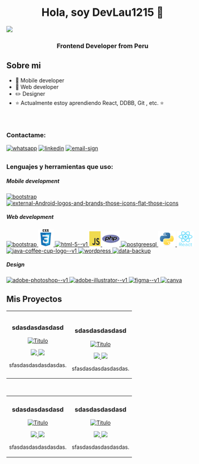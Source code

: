 <div align="center">
<h1 align="center">Hola, soy DevLau1215</a> 👋</h1>
</div>
<img src="https://i.imgur.com/2GtdIOr.png">

<h3 align="center">Frontend Developer from Peru</h3>






## Sobre mi

- 📲 Mobile developer
- 🎥 Web developer
- ✏️ Designer
- ⭐ Actualmente estoy aprendiendo React, DDBB, Git , etc. ⭐ 
<br>

##

<h3 align="left">Contactame:</h3>
<p align="left">
<a href="https://wa.link/em86f3" target="blank"><img width="64" height="64" src="https://img.icons8.com/glyph-neue/64/FFFFFF/whatsapp.png" alt="whatsapp"/></a>
<a href="https://www.linkedin.com/in/laura-luque1215/" target="blank"><img width="64" height="64" src="https://img.icons8.com/glyph-neue/64/FFFFFF/linkedin.png" alt="linkedin"/></a>
<a href="mailto:lauraluque1215@gmail.com" target="blank"><img width="64" height="64" src="https://img.icons8.com/glyph-neue/64/FFFFFF/email-sign.png" alt="email-sign"/></a>
</p>

##

<h3 align="left">Lenguajes y herramientas que uso:</h3>
<h5>Mobile development</h5>
<p align="left"> 
<a href="https://es.wikipedia.org/wiki/Xamarin"> <img src="https://i.imgur.com/ja9kTzS.png" alt="bootstrap" width="45" height="40"/> </a>  <a href="https://es.wikipedia.org/wiki/Android_Studio" target="_blank" rel="noreferrer"> <img width="45" height="40" src="https://img.icons8.com/external-those-icons-flat-those-icons/48/external-Android-logos-and-brands-those-icons-flat-those-icons.png" alt="external-Android-logos-and-brands-those-icons-flat-those-icons"/> </a> </p>
  
<h5>Web development</h5>
<p align="left"> <a href="https://getbootstrap.com" target="_blank" rel="noreferrer"> <img width="45" height="40"src="https://img.icons8.com/color-glass/96/bootstrap.png" alt="bootstrap"/> </a> <a href="https://www.w3schools.com/css/" target="_blank" rel="noreferrer"> <img src="https://raw.githubusercontent.com/devicons/devicon/master/icons/css3/css3-original-wordmark.svg" alt="css3" width="40" height="45"/> </a> <a href="https://www.w3.org/html/" target="_blank" rel="noreferrer"> <img width="40" height="40" src="https://img.icons8.com/color/48/html-5--v1.png" alt="html-5--v1"/> </a> <a href="https://developer.mozilla.org/en-US/docs/Web/JavaScript" target="_blank" rel="noreferrer"  > <img src="https://raw.githubusercontent.com/devicons/devicon/master/icons/javascript/javascript-original.svg" alt="javascript" width="30" height="40" /> </a>  <a href="https://www.php.net" target="_blank" rel="noreferrer"> <img src="https://raw.githubusercontent.com/devicons/devicon/master/icons/php/php-original.svg" alt="php" width="45" height="40"/> </a> <a href="https://www.postgresql.org" target="_blank" rel="noreferrer"> <img width="40" height="40" src="https://img.icons8.com/color/96/postgreesql.png" alt="postgreesql"/> </a> <a href="https://www.python.org" target="_blank" rel="noreferrer"> <img src="https://raw.githubusercontent.com/devicons/devicon/master/icons/python/python-original.svg" alt="python" width="45" height="40"/> </a> <a href="https://reactjs.org/" target="_blank" rel="noreferrer"> <img src="https://raw.githubusercontent.com/devicons/devicon/master/icons/react/react-original-wordmark.svg" alt="react" width="45" height="40"/> </a> <a href="https://es.wikipedia.org/wiki/Java_(lenguaje_de_programaci%C3%B3n" target="_blank" rel="noreferrer"> <img  width="45" height="40" src="https://img.icons8.com/color/48/java-coffee-cup-logo--v1.png" alt="java-coffee-cup-logo--v1"/> </a>  
<a href="https://es.wikipedia.org/wiki/WordPress" target="_blank" rel="noreferrer"> <img width="45" height="40" src="https://img.icons8.com/color/48/wordpress.png" alt="wordpress"/> </a>
<a href="https://en.wikipedia.org/wiki/Oracle_Database" target="_blank" rel="noreferrer"> <img width="38" height="38" src="https://img.icons8.com/stencil/64/data-backup.png" alt="data-backup"/> </a> </p>

<h5>Design</h5>
<p align="left"> 
<a href="https://www.photoshop.com/en" target="_blank" rel="noreferrer"> <img width="48" height="48" src="https://img.icons8.com/color/48/adobe-photoshop--v1.png" alt="adobe-photoshop--v1"/> </a>  <a href="https://www.adobe.com/in/products/illustrator.html" target="_blank" rel="noreferrer"> <img width="48" height="48" src="https://img.icons8.com/color/96/adobe-illustrator--v1.png" alt="adobe-illustrator--v1"/> </a>
<a href="https://www.figma.com/" target="_blank" rel="noreferrer"> <img width="44" height="44" src="https://img.icons8.com/color/48/figma--v1.png" alt="figma--v1"/> </a><a href="https://es.wikipedia.org/wiki/Canva" target="_blank" rel="noreferrer"> <img width="48" height="48" src="https://img.icons8.com/fluency/48/canva.png" alt="canva"/> </a> </p>


##




## Mis Proyectos
<table>
<tr>
<td width="50%">
<h3 align="center">sdasdasdasdasd</h3>
<div align="center">
<a href="link video" target="_blank"><img src="imagen" width="400" alt="Titulo"></a>
<p>
<a href="Link github" target="_blank">
<img src="https://img.shields.io/badge/C%C3%93DIGO-cfaae0?style=for-the-badge&color=ffffff&logo=github&logoColor=black" >
</a>
<a href="link youtube" target="_blank" >
<img src="https://img.shields.io/badge/-Youtube-green?style=for-the-badge&color=ffffff">
</a>
</p>
<p>sfasdasdasdasdasdas.</p>
</div>
                                                                                      
</td>

<td width="50%">
               <br>
<h3 align="center">sdasdasdasdasd</h3>
<div align="center">
<a href="link video" target="_blank"><img src="imagen" width="400" alt="Titulo"></a>
<p>
<a href="Link github" target="_blank">
<img src="https://img.shields.io/badge/C%C3%93DIGO-cfaae0?style=for-the-badge&color=ffffff&logo=github&logoColor=black" >
</a>
<a href="link youtube" target="_blank" >
<img src="https://img.shields.io/badge/-Youtube-green?style=for-the-badge&color=ffffff">
</a>
</p>
<p>sfasdasdasdasdasdas.</p>
</div>                                                             
</table>                                                                                 
</div>
<br>

<table>
<tr>
<td width="50%">
<h3 align="center">sdasdasdasdasd</h3>
<div align="center">
<a href="link video" target="_blank"><img src="imagen" width="400" alt="Titulo"></a>
<p>
<a href="Link github" target="_blank">
<img src="https://img.shields.io/badge/C%C3%93DIGO-cfaae0?style=for-the-badge&color=ffffff&logo=github&logoColor=black" >
</a>
<a href="link youtube" target="_blank" >
<img src="https://img.shields.io/badge/-Youtube-green?style=for-the-badge&color=ffffff">
</a>
</p>
<p>sfasdasdasdasdasdas.</p>
</div>
                                                                                      
</td>       

<td width="50%">
<h3 align="center">sdasdasdasdasd</h3>
<div align="center">
<a href="link video" target="_blank"><img src="imagen" width="400" alt="Titulo"></a>
<p>
<a href="Link github" target="_blank">
<img src="https://img.shields.io/badge/C%C3%93DIGO-cfaae0?style=for-the-badge&color=ffffff&logo=github&logoColor=black" >
</a>
<a href="link youtube" target="_blank" >
<img src="https://img.shields.io/badge/-Youtube-green?style=for-the-badge&color=ffffff">
</a>
</p>
<p>sfasdasdasdasdasdas.</p>
</div>
                                                                                      
</td>  
</table>                                                                                 
</div>
<br>
